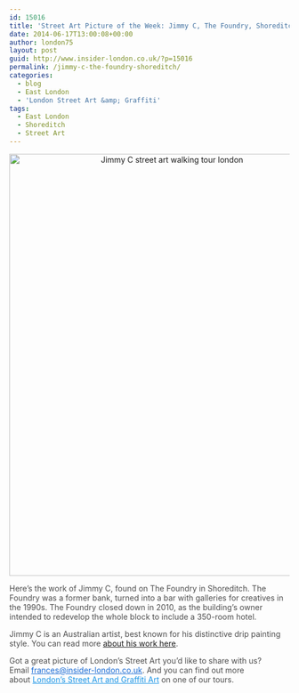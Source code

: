 ```yaml
---
id: 15016
title: 'Street Art Picture of the Week: Jimmy C, The Foundry, Shoreditch'
date: 2014-06-17T13:00:08+00:00
author: london75
layout: post
guid: http://www.insider-london.co.uk/?p=15016
permalink: /jimmy-c-the-foundry-shoreditch/
categories:
  - blog
  - East London
  - 'London Street Art &amp; Graffiti'
tags:
  - East London
  - Shoreditch
  - Street Art
---
```

<p style="color: #4d4d4d; text-align: center;">
  <a href="http://www.insider-london.co.uk/wp-content/uploads/2014/06/Jimmy-C-Foundry.jpg"><img class="alignnone size-full wp-image-15018" src="http://www.insider-london.co.uk/wp-content/uploads/2014/06/Jimmy-C-Foundry.jpg" alt="Jimmy C street art walking tour london" width="569" height="759" /></a>
</p>

<p style="color: #4d4d4d;">
  Here&#8217;s the work of Jimmy C, found on The Foundry in Shoreditch. The Foundry was a former bank, turned into a bar with galleries for creatives in the 1990s. The Foundry closed down in 2010, as the building&#8217;s owner intended to redevelop the whole block to include a 350-room hotel.
</p>

<p style="color: #4d4d4d;">
  Jimmy C is an Australian artist, best known for his distinctive drip painting style. You can read more <a href="http://www.theguardian.com/artanddesign/2011/jul/19/streetart-australia" target="_blank">about his work here</a>.
</p>

<p style="color: #4d4d4d;">
  Got a great picture of London’s Street Art you’d like to share with us? Email <a id="yui_3_16_0_1_1402043296792_83087" style="color: #196ad4;" href="mailto:frances@insider-london.co.uk" target="_blank" rel="nofollow" shape="rect">frances@insider-london.co.uk</a>. And you can find out more about <a style="color: #1994e6;" href="http://www.insider-london.co.uk/london-graffiti-artists-walking-tours/" target="_blank">London’s Street Art and Graffiti Art</a> on one of our tours.
</p>